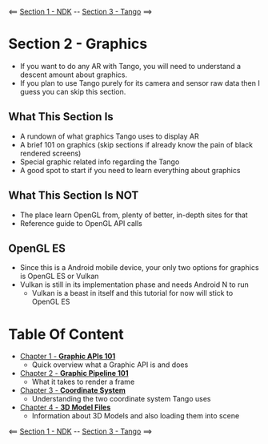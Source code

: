 <== [Section 1 - NDK](../Section_01_NDK) -- [Section 3 - Tango](../Section_03_Tango) ==>

# Section 2 - Graphics
* If you want to do any AR with Tango, you will need to understand a descent amount about graphics.
* If you plan to use Tango purely for its camera and sensor raw data then I guess you can skip this section.

## What This Section Is
* A rundown of what graphics Tango uses to display AR
* A brief 101 on graphics (skip sections if already know the pain of black rendered screens)
* Special graphic related info regarding the Tango
* A good spot to start if you need to learn everything about graphics

## What This Section Is NOT
* The place learn OpenGL from, plenty of better, in-depth sites for that
* Reference guide to OpenGL API calls
    
## OpenGL ES
* Since this is a Android mobile device, your only two options for graphics is OpenGL ES or Vulkan
* Vulkan is still in its implementation phase and needs Android N to run
    * Vulkan is a beast in itself and this tutorial for now will stick to OpenGL ES

# Table Of Content
* [Chapter 1 - **Graphic APIs 101**](./Tutorials/Chapter_01.md)
    * Quick overview what a Graphic API is and does
* [Chapter 2 - **Graphic Pipeline 101**](./Tutorials/Chapter_02.md)
    * What it takes to render a frame
* [Chapter 3 - **Coordinate System**](./Tutorials/Chapter_03.md)
    * Understanding the two coordinate system Tango uses
* [Chapter 4 - **3D Model Files**](./Tutorials/Chapter_04.md)
    * Information about 3D Models and also loading them into scene
    
<== [Section 1 - NDK](../Section_01_NDK) -- [Section 3 - Tango](../Section_03_Tango) ==>